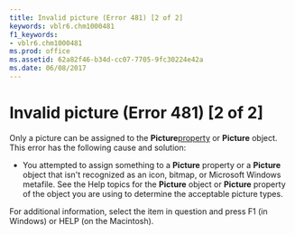 ```yaml
---
title: Invalid picture (Error 481) [2 of 2]
keywords: vblr6.chm1000481
f1_keywords:
- vblr6.chm1000481
ms.prod: office
ms.assetid: 62a82f46-b34d-cc07-7705-9fc30224e42a
ms.date: 06/08/2017
---
```



# Invalid picture (Error 481) [2 of 2]

Only a picture can be assigned to the  **Picture**[property](../../Glossary/vbe-glossary.md#property) or **Picture** object. This error has the following cause and solution:



- You attempted to assign something to a  **Picture** property or a **Picture** object that isn't recognized as an icon, bitmap, or Microsoft Windows metafile. See the Help topics for the **Picture** object or **Picture** property of the object you are using to determine the acceptable picture types.
    

For additional information, select the item in question and press F1 (in Windows) or HELP (on the Macintosh).

